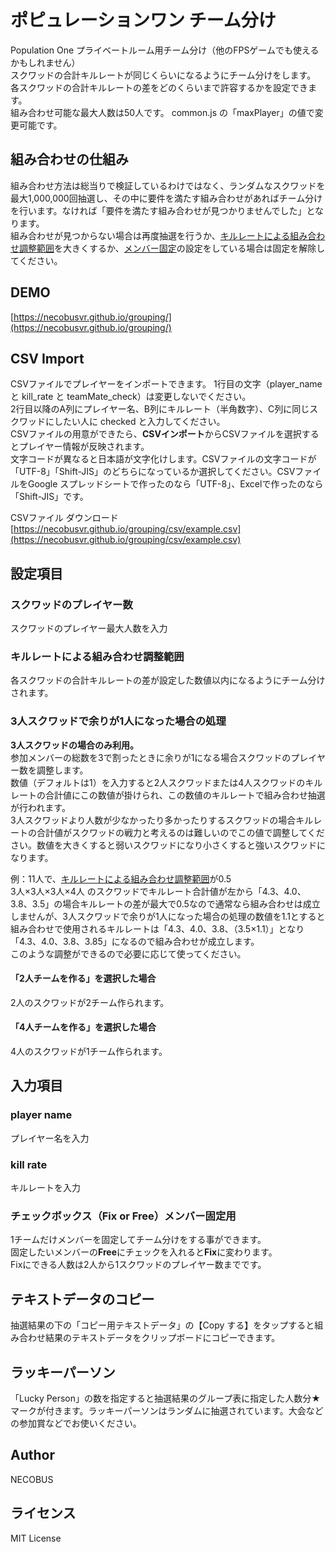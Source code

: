 # ポピュレーションワン チーム分け
Population One プライベートルーム用チーム分け（他のFPSゲームでも使えるかもしれません）   
スクワッドの合計キルレートが同じくらいになるようにチーム分けをします。  
各スクワッドの合計キルレートの差をどのくらいまで許容するかを設定できます。  
組み合わせ可能な最大人数は50人です。
common.js の「maxPlayer」の値で変更可能です。

## 組み合わせの仕組み
組み合わせ方法は総当りで検証しているわけではなく、ランダムなスクワッドを最大1,000,000回抽選し、その中に要件を満たす組み合わせがあればチーム分けを行います。なければ「要件を満たす組み合わせが見つかりませんでした」となります。  
組み合わせが見つからない場合は再度抽選を行うか、[キルレートによる組み合わせ調整範囲](#キルレートによる組み合わせ調整範囲)を大きくするか、[メンバー固定](#チェックボックスfix-or-freeメンバー固定用)の設定をしている場合は固定を解除してください。

## DEMO
[https://necobusvr.github.io/grouping/](https://necobusvr.github.io/grouping/)

## CSV Import
CSVファイルでプレイヤーをインポートできます。
1行目の文字（player_name と kill_rate と teamMate_check）は変更しないでください。  
2行目以降のA列にプレイヤー名、B列にキルレート（半角数字）、C列に同じスクワッドにしたい人に checked と入力してください。  
CSVファイルの用意ができたら、**CSVインポート**からCSVファイルを選択するとプレイヤー情報が反映されます。  
文字コードが異なると日本語が文字化けします。CSVファイルの文字コードが「UTF-8」「Shift-JIS」のどちらになっているか選択してください。CSVファイルをGoogle スプレッドシートで作ったのなら「UTF-8」、Excelで作ったのなら「Shift-JIS」です。  

CSVファイル ダウンロード  
[https://necobusvr.github.io/grouping/csv/example.csv](https://necobusvr.github.io/grouping/csv/example.csv)

## 設定項目

### スクワッドのプレイヤー数
スクワッドのプレイヤー最大人数を入力

### キルレートによる組み合わせ調整範囲
各スクワッドの合計キルレートの差が設定した数値以内になるようにチーム分けされます。

### 3人スクワッドで余りが1人になった場合の処理
**3人スクワッドの場合のみ利用。**  
参加メンバーの総数を3で割ったときに余りが1になる場合スクワッドのプレイヤー数を調整します。  
数値（デフォルトは1）を入力すると2人スクワッドまたは4人スクワッドのキルレートの合計値にこの数値が掛けられ、この数値のキルレートで組み合わせ抽選が行われます。  
3人スクワッドより人数が少なかったり多かったりするスクワッドの場合キルレートの合計値がスクワッドの戦力と考えるのは難しいのでこの値で調整してください。数値を大きくすると弱いスクワッドになり小さくすると強いスクワッドになります。

例：11人で、[キルレートによる組み合わせ調整範囲](#キルレートによる組み合わせ調整範囲)が0.5  
3人×3人×3人×4人 のスクワッドでキルレート合計値が左から「4.3、4.0、3.8、3.5」の場合キルレートの差が最大で0.5なので通常なら組み合わせは成立しませんが、3人スクワッドで余りが1人になった場合の処理の数値を1.1とすると組み合わせで使用されるキルレートは「4.3、4.0、3.8、（3.5×1.1）」となり「4.3、4.0、3.8、3.85」になるので組み合わせが成立します。  
このような調整ができるので必要に応じて使ってください。

#### 「2人チームを作る」を選択した場合
2人のスクワッドが2チーム作られます。

#### 「4人チームを作る」を選択した場合
4人のスクワッドが1チーム作られます。

## 入力項目

### player name ##
プレイヤー名を入力

### kill rate
キルレートを入力

### チェックボックス（Fix or Free）メンバー固定用
1チームだけメンバーを固定してチーム分けをする事ができます。  
固定したいメンバーの**Free**にチェックを入れると**Fix**に変わります。  
Fixにできる人数は2人から1スクワッドのプレイヤー数までです。

## テキストデータのコピー
抽選結果の下の「コピー用テキストデータ」の【Copy する】をタップすると組み合わせ結果のテキストデータをクリップボードにコピーできます。

## ラッキーパーソン
「Lucky Person」の数を指定すると抽選結果のグループ表に指定した人数分★マークが付きます。ラッキーパーソンはランダムに抽選されています。大会などの参加賞などでお使いください。

## Author
NECOBUS

## ライセンス
MIT License
